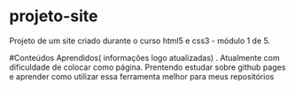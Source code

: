 # projeto-site
 Projeto  de um site criado durante o curso html5 e css3 - módulo 1 de 5. 
 
 #Conteúdos Aprendidos( informações logo atualizadas)
 .
 Atualmente com dificuldade de colocar como página. Prentendo estudar sobre github pages e aprender como utilizar essa ferramenta melhor para meus repositórios
